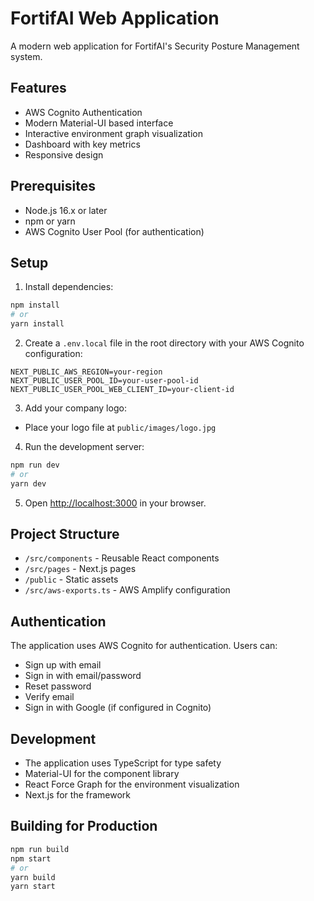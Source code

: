 # FortifAI Web Application

A modern web application for FortifAI's Security Posture Management system.

## Features

- AWS Cognito Authentication
- Modern Material-UI based interface
- Interactive environment graph visualization
- Dashboard with key metrics
- Responsive design

## Prerequisites

- Node.js 16.x or later
- npm or yarn
- AWS Cognito User Pool (for authentication)

## Setup

1. Install dependencies:
```bash
npm install
# or
yarn install
```

2. Create a `.env.local` file in the root directory with your AWS Cognito configuration:
```
NEXT_PUBLIC_AWS_REGION=your-region
NEXT_PUBLIC_USER_POOL_ID=your-user-pool-id
NEXT_PUBLIC_USER_POOL_WEB_CLIENT_ID=your-client-id
```

3. Add your company logo:
- Place your logo file at `public/images/logo.jpg`

4. Run the development server:
```bash
npm run dev
# or
yarn dev
```

5. Open [http://localhost:3000](http://localhost:3000) in your browser.

## Project Structure

- `/src/components` - Reusable React components
- `/src/pages` - Next.js pages
- `/public` - Static assets
- `/src/aws-exports.ts` - AWS Amplify configuration

## Authentication

The application uses AWS Cognito for authentication. Users can:
- Sign up with email
- Sign in with email/password
- Reset password
- Verify email
- Sign in with Google (if configured in Cognito)

## Development

- The application uses TypeScript for type safety
- Material-UI for the component library
- React Force Graph for the environment visualization
- Next.js for the framework

## Building for Production

```bash
npm run build
npm start
# or
yarn build
yarn start
``` 